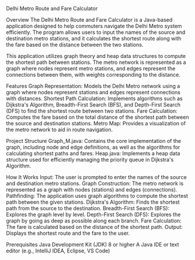 Delhi Metro Route and Fare Calculator

Overview
The Delhi Metro Route and Fare Calculator is a Java-based application designed to help commuters navigate the Delhi Metro system efficiently. The program allows users to input the names of the source and destination metro stations, and it calculates the shortest route along with the fare based on the distance between the two stations.

This application utilizes graph theory and heap data structures to compute the shortest path between stations. The metro network is represented as a graph where nodes represent metro stations, and edges represent the connections between them, with weights corresponding to the distance.

Features
Graph Representation: Models the Delhi Metro network using a graph where nodes represent stations and edges represent connections with distances.
Shortest Path Calculation: Implements algorithms such as Dijkstra's Algorithm, Breadth-First Search (BFS), and Depth-First Search (DFS) to find the shortest route between two stations.
Fare Calculation: Computes the fare based on the total distance of the shortest path between the source and destination stations.
Metro Map: Provides a visualization of the metro network to aid in route navigation.

Project Structure
Graph_M.java: Contains the core implementation of the graph, including node and edge definitions, as well as the algorithms for calculating shortest paths and fares.
Heap.java: Implements a heap data structure used for efficiently managing the priority queue in Dijkstra's Algorithm.

How It Works
Input: The user is prompted to enter the names of the source and destination metro stations.
Graph Construction: The metro network is represented as a graph with nodes (stations) and edges (connections).
Pathfinding: The application uses graph algorithms to compute the shortest path between the given stations.
Dijkstra's Algorithm: Finds the shortest path from the source to the destination.
Breadth-First Search (BFS): Explores the graph level by level.
Depth-First Search (DFS): Explores the graph by going as deep as possible along each branch.
Fare Calculation: The fare is calculated based on the distance of the shortest path.
Output: Displays the shortest route and the fare to the user.

Prerequisites
Java Development Kit (JDK) 8 or higher
A Java IDE or text editor (e.g., IntelliJ IDEA, Eclipse, VS Code)
